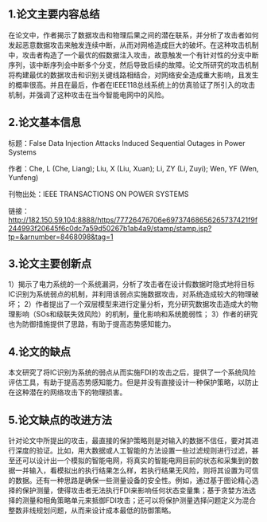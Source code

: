 ## 1.论文主要内容总结

​        在论文中，作者揭示了数据攻击和物理后果之间的潜在联系，并分析了攻击者如何发起恶意数据攻击来触发连续中断，从而对网格造成巨大的破坏。在这种攻击机制中，攻击者构造了一个最优的假数据注入攻击，故意触发一个有针对性的分支中断序列，该中断序列会中断多个分支，然后导致后续的故障。论文所研究的攻击机制将构建最优的数据攻击和识别关键线路相结合，对网络安全造成重大影响，且发生的概率很高。并且在最后，作者在IEEE118总线系统上的仿真验证了所引入的攻击机制，并强调了这种攻击在当今智能电网中的风险。

## 2.论文基本信息

标题：False Data Injection Attacks Induced Sequential Outages in Power Systems

作者：Che, L (Che, Liang); Liu, X (Liu, Xuan); Li, ZY (Li, Zuyi); Wen, YF (Wen, Yunfeng)

刊物出处：IEEE TRANSACTIONS ON POWER SYSTEMS

链接：http://182.150.59.104:8888/https/77726476706e69737468656265737421f9f244993f20645f6c0dc7a59d50267b1ab4a9/stamp/stamp.jsp?tp=&arnumber=8468098&tag=1

## 3.论文主要创新点

1）揭示了电力系统的一个系统漏洞，分析了攻击者在设计假数据时隐式地将目标IC识别为系统弱点的机制，并利用该弱点实施数据攻击，对系统造成较大的物理破坏；
2）作者提出了一个双层模型来进行定量分析，充分研究数据攻击造成大的物理影响（SOs和级联失效风险）的机制，量化影响和系统脆弱性；
3）作者的研究也为防御措施提供了思路，有助于提高态势感知能力。

## 4.论文的缺点

​        本文研究了将IC识别为系统的弱点从而实施FDI的攻击之后，提供了一个系统风险评估工具，有助于提高态势感知能力。但是并没有直接设计一种保护策略，以防止在这种潜在的网络攻击下的物理损害。

## 5.论文缺点的改进方法

​        针对论文中所提出的攻击，最直接的保护策略则是对输入的数据不信任，要对其进行深度的验证。比如，用大数据或人工智能的方法设置一些过滤规则进行过滤，甚至还可以设计出一个模拟的智能电网，将真实的智能电网目前的状态和采集到的数据一并输入，看模拟出的执行结果怎么样，若执行结果无风险，则将其设置为可信的数据。还有一种思路是确保一些测量设备的安全性。例如，通过基于图论精心选择的保护测量，使得攻击者无法执行FDI来影响任何状态变量集；基于贪婪方法选择的测量和相角策略单元来抵御FDI攻击；还可以将保护测量选择问题定义为混合整数非线规划问题，从而来设计成本最低的防御策略。